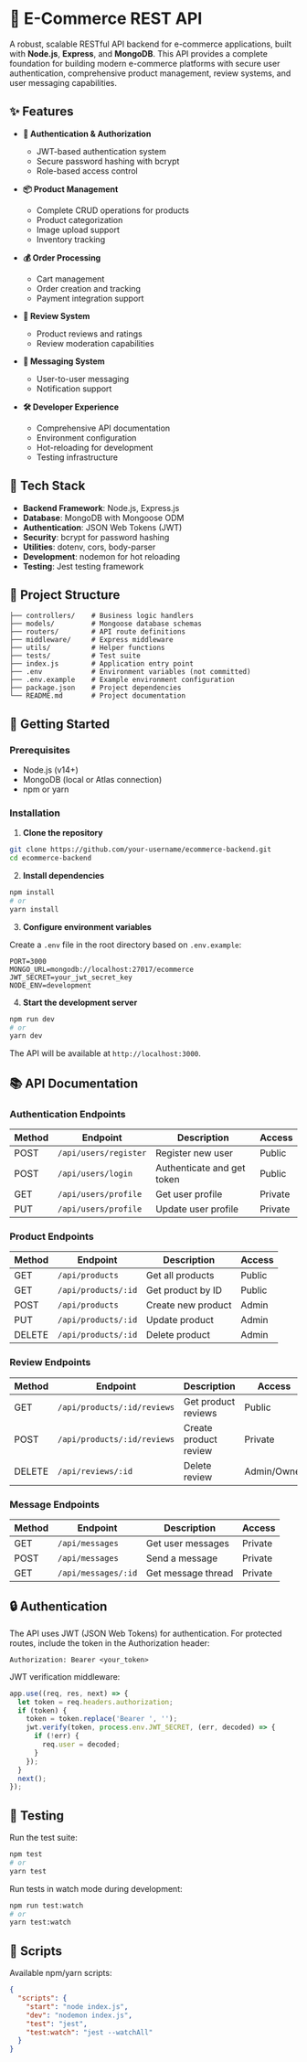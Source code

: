# 🛒 E-Commerce REST API

A robust, scalable RESTful API backend for e-commerce applications, built with **Node.js**, **Express**, and **MongoDB**. This API provides a complete foundation for building modern e-commerce platforms with secure user authentication, comprehensive product management, review systems, and user messaging capabilities.

## ✨ Features

- **🔐 Authentication & Authorization**
  - JWT-based authentication system
  - Secure password hashing with bcrypt
  - Role-based access control

- **📦 Product Management**
  - Complete CRUD operations for products
  - Product categorization
  - Image upload support
  - Inventory tracking

- **💰 Order Processing**
  - Cart management
  - Order creation and tracking
  - Payment integration support

- **📝 Review System**
  - Product reviews and ratings
  - Review moderation capabilities

- **💬 Messaging System**
  - User-to-user messaging
  - Notification support

- **🛠️ Developer Experience**
  - Comprehensive API documentation
  - Environment configuration
  - Hot-reloading for development
  - Testing infrastructure

## 🔧 Tech Stack

- **Backend Framework**: Node.js, Express.js
- **Database**: MongoDB with Mongoose ODM
- **Authentication**: JSON Web Tokens (JWT)
- **Security**: bcrypt for password hashing
- **Utilities**: dotenv, cors, body-parser
- **Development**: nodemon for hot reloading
- **Testing**: Jest testing framework

## 📁 Project Structure

```
├── controllers/    # Business logic handlers
├── models/         # Mongoose database schemas
├── routers/        # API route definitions
├── middleware/     # Express middleware
├── utils/          # Helper functions
├── tests/          # Test suite
├── index.js        # Application entry point
├── .env            # Environment variables (not committed)
├── .env.example    # Example environment configuration
├── package.json    # Project dependencies
└── README.md       # Project documentation
```

## 🚀 Getting Started

### Prerequisites

- Node.js (v14+)
- MongoDB (local or Atlas connection)
- npm or yarn

### Installation

1. **Clone the repository**

```bash
git clone https://github.com/your-username/ecommerce-backend.git
cd ecommerce-backend
```

2. **Install dependencies**

```bash
npm install
# or
yarn install
```

3. **Configure environment variables**

Create a `.env` file in the root directory based on `.env.example`:

```
PORT=3000
MONGO_URL=mongodb://localhost:27017/ecommerce
JWT_SECRET=your_jwt_secret_key
NODE_ENV=development
```

4. **Start the development server**

```bash
npm run dev
# or
yarn dev
```

The API will be available at `http://localhost:3000`.

## 📚 API Documentation

### Authentication Endpoints

| Method | Endpoint | Description | Access |
|--------|----------|-------------|--------|
| POST | `/api/users/register` | Register new user | Public |
| POST | `/api/users/login` | Authenticate and get token | Public |
| GET | `/api/users/profile` | Get user profile | Private |
| PUT | `/api/users/profile` | Update user profile | Private |

### Product Endpoints

| Method | Endpoint | Description | Access |
|--------|----------|-------------|--------|
| GET | `/api/products` | Get all products | Public |
| GET | `/api/products/:id` | Get product by ID | Public |
| POST | `/api/products` | Create new product | Admin |
| PUT | `/api/products/:id` | Update product | Admin |
| DELETE | `/api/products/:id` | Delete product | Admin |

### Review Endpoints

| Method | Endpoint | Description | Access |
|--------|----------|-------------|--------|
| GET | `/api/products/:id/reviews` | Get product reviews | Public |
| POST | `/api/products/:id/reviews` | Create product review | Private |
| DELETE | `/api/reviews/:id` | Delete review | Admin/Owner |

### Message Endpoints

| Method | Endpoint | Description | Access |
|--------|----------|-------------|--------|
| GET | `/api/messages` | Get user messages | Private |
| POST | `/api/messages` | Send a message | Private |
| GET | `/api/messages/:id` | Get message thread | Private |

## 🔒 Authentication

The API uses JWT (JSON Web Tokens) for authentication. For protected routes, include the token in the Authorization header:

```
Authorization: Bearer <your_token>
```

JWT verification middleware:

```javascript
app.use((req, res, next) => {
  let token = req.headers.authorization;
  if (token) {
    token = token.replace('Bearer ', '');
    jwt.verify(token, process.env.JWT_SECRET, (err, decoded) => {
      if (!err) {
        req.user = decoded;
      }
    });
  }
  next();
});
```

## 🧪 Testing

Run the test suite:

```bash
npm test
# or 
yarn test
```

Run tests in watch mode during development:

```bash
npm run test:watch
# or
yarn test:watch
```

## 🔄 Scripts

Available npm/yarn scripts:

```json
{
  "scripts": {
    "start": "node index.js",
    "dev": "nodemon index.js",
    "test": "jest",
    "test:watch": "jest --watchAll"
  }
}
```

